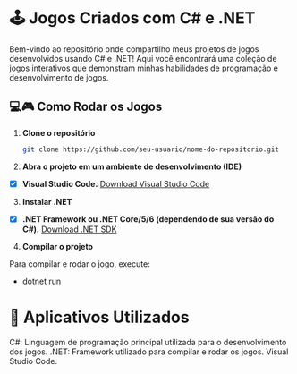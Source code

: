 # 🕹️ Jogos Criados com C# e .NET

Bem-vindo ao repositório onde compartilho meus projetos de jogos desenvolvidos usando C# e .NET! Aqui você encontrará uma coleção de jogos interativos que demonstram minhas habilidades de programação e desenvolvimento de jogos.

## 💻🎮 Como Rodar os Jogos

1. **Clone o repositório**
   ```bash
   git clone https://github.com/seu-usuario/nome-do-repositorio.git

2. **Abra o projeto em um ambiente de desenvolvimento (IDE)**

- [x] **Visual Studio Code.**
[Download Visual Studio Code](https://code.visualstudio.com/download)

3. **Instalar .NET**

 - [x] **.NET Framework ou .NET Core/5/6 (dependendo de sua versão do C#).**
[Download .NET SDK](https://dotnet.microsoft.com/download)

4. **Compilar o projeto**

Para compilar e rodar o jogo, execute:

* dotnet run

# 🔧 Aplicativos Utilizados
C#: Linguagem de programação principal utilizada para o desenvolvimento dos jogos.
.NET: Framework utilizado para compilar e rodar os jogos.
Visual Studio Code.
